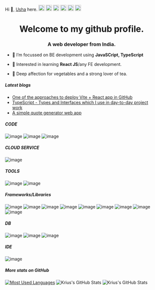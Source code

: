Hi 👋, <a href="https://krius2023.github.io/portfolio-v1/" target="_blank">Usha</a> here.
<a href="https://github.com/Krius2023" target="_blank"><img title='github' src="https://cdn.jsdelivr.net/npm/simple-icons@9.17.0/icons/github.svg" alt="twitter" heigth='20' width='20' /></a>
<a href="https://hashnode.com/@krius2023" target="_blank"><img title='hashnode' src="https://cdn.jsdelivr.net/npm/simple-icons@9.17.0/icons/hashnode.svg" alt="hashnode" heigth='20' width='20'/></a>
<a href="https://www.leetcode.com/krius2023" target="_blank"><img title='leetcode' src="https://cdn.jsdelivr.net/npm/simple-icons@9.17.0/icons/leetcode.svg" alt="leetcode" heigth='20' width='20'/></a>
<a href="https://codepen.io/krius2023" target="_blank"><img title='codepen' src="https://cdn.jsdelivr.net/npm/simple-icons@9.17.0/icons/codepen.svg" alt="codepen" heigth='20' width='20'/></a>
<a href="https://exercism.org/profiles/Krius2023" target="_blank"><img title='exercism' src="https://cdn.jsdelivr.net/npm/simple-icons@9.17.0/icons/exercism.svg" alt="exercism" heigth='20' width='20'/></a>
<a href="https://twitter.com/krius2023" target="_blank"><img title='twitter' src="https://cdn.jsdelivr.net/npm/simple-icons@9.17.0/icons/twitter.svg" alt="twitter" heigth='20' width='20'/></a>

<h1 align="center">Welcome to my github profile.</h1>

<h3 align="center">A web developer from India.</h3>

- :pushpin: I’m focussed on BE development using **JavaSCript, TypeScript**

- :pushpin: Interested in learning **React JS**/any FE development.
  
- :pushpin: Deep affection for vegetables and a strong lover of tea.

<!-- BLOG-POST-LIST:START -->
##### Latest blogs
- <a href='https://krius2023.hashnode.dev/deploy-vite-react-app-in-github' target='_blank'>
  One of the approaches to deploy Vite + React app in GitHub
  </a>
  
- <a href='https://krius2023.hashnode.dev/typescript-types-and-interfaces-which-i-use-in-day-to-day-project-work' target='_blank'>
  TypeScript - Types and Interfaces which I use in day-to-day project work
  </a>
  
- <a href='https://krius2023.hashnode.dev/quote-generator-using-vite-react-tailwind-css' target='_blank'>
  A simple quote generator web app
  </a>
<!-- BLOG-POST-LIST:END -->

##### CODE
![image](https://img.shields.io/badge/JavaScript-323330?style=for-the-badge&logo=javascript&logoColor=F7DF1E)
![image](https://img.shields.io/badge/TypeScript-007ACC?style=for-the-badge&logo=typescript&logoColor=white)
![image](https://img.shields.io/badge/HTML5-E34F26?style=for-the-badge&logo=html5&logoColor=white)

##### CLOUD SERVICE
![image](https://img.shields.io/badge/Amazon_AWS-FF9900?style=for-the-badge&logo=amazonaws&logoColor=white)

##### TOOLS
![image](https://img.shields.io/badge/GitHub-100000?style=for-the-badge&logo=github&logoColor=white)
![image](https://img.shields.io/badge/Postman-FF6C37?style=for-the-badge&logo=Postman&logoColor=white)

##### Frameworks/Libraries
![image](https://img.shields.io/badge/Tailwind_CSS-38B2AC?style=for-the-badge&logo=tailwind-css&logoColor=white)
![image](https://img.shields.io/badge/Node%20js-339933?style=for-the-badge&logo=nodedotjs&logoColor=white)
![image](https://img.shields.io/badge/React-20232A?style=for-the-badge&logo=react&logoColor=61DAFB)
![image](https://img.shields.io/badge/Express%20js-000000?style=for-the-badge&logo=express&logoColor=white)
![image](https://img.shields.io/badge/fastify-202020?style=for-the-badge&logo=fastify&logoColor=white)
![image](https://img.shields.io/badge/Bootstrap-563D7C?style=for-the-badge&logo=bootstrap&logoColor=white)
![image](https://img.shields.io/badge/axios-671ddf?&style=for-the-badge&logo=axios&logoColor=white)
![image](https://img.shields.io/badge/Mocha-8D6748?style=for-the-badge&logo=Mocha&logoColor=white)
![image](https://img.shields.io/badge/chai-A30701?style=for-the-badge&logo=chai&logoColor=white)

##### DB
![image](https://img.shields.io/badge/MongoDB-4EA94B?style=for-the-badge&logo=mongodb&logoColor=white)
![image](https://img.shields.io/badge/Amazon%20DynamoDB-4053D6?style=for-the-badge&logo=Amazon%20DynamoDB&logoColor=white)
![image](https://img.shields.io/badge/Elastic_Search-005571?style=for-the-badge&logo=elasticsearch&logoColor=white)

##### IDE
![image](https://img.shields.io/badge/VSCode-0078D4?style=for-the-badge&logo=visual%20studio%20code&logoColor=white)

<!-- Github Profile Status -->
##### More stats on GitHub
[![Most Used Languages](https://github-readme-stats.vercel.app/api/top-langs/?username=krius2023&theme=dark&bg_color=121212)](https://github.com/krius2023/github-readme-stats)
![Krius's GitHub Stats](https://github-readme-stats.vercel.app/api?username=krius2023&show_icons=true&theme=dark&bg_color=121212&icon_color=F78C6C)
![Krius's GitHub Stats](https://github-readme-streak-stats.herokuapp.com/?user=krius2023)
